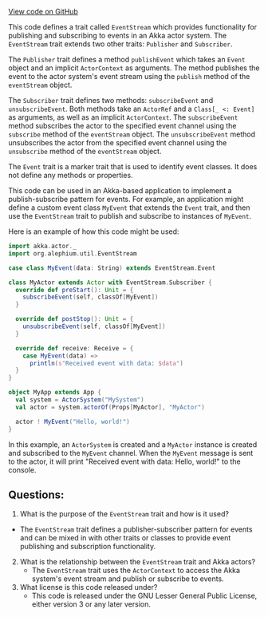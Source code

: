 [View code on GitHub](https://github.com/alephium/alephium/util/src/main/scala/org/alephium/util/EventStream.scala)

This code defines a trait called `EventStream` which provides functionality for publishing and subscribing to events in an Akka actor system. The `EventStream` trait extends two other traits: `Publisher` and `Subscriber`. 

The `Publisher` trait defines a method `publishEvent` which takes an `Event` object and an implicit `ActorContext` as arguments. The method publishes the event to the actor system's event stream using the `publish` method of the `eventStream` object. 

The `Subscriber` trait defines two methods: `subscribeEvent` and `unsubscribeEvent`. Both methods take an `ActorRef` and a `Class[_ <: Event]` as arguments, as well as an implicit `ActorContext`. The `subscribeEvent` method subscribes the actor to the specified event channel using the `subscribe` method of the `eventStream` object. The `unsubscribeEvent` method unsubscribes the actor from the specified event channel using the `unsubscribe` method of the `eventStream` object. 

The `Event` trait is a marker trait that is used to identify event classes. It does not define any methods or properties. 

This code can be used in an Akka-based application to implement a publish-subscribe pattern for events. For example, an application might define a custom event class `MyEvent` that extends the `Event` trait, and then use the `EventStream` trait to publish and subscribe to instances of `MyEvent`. 

Here is an example of how this code might be used:

```scala
import akka.actor._
import org.alephium.util.EventStream

case class MyEvent(data: String) extends EventStream.Event

class MyActor extends Actor with EventStream.Subscriber {
  override def preStart(): Unit = {
    subscribeEvent(self, classOf[MyEvent])
  }

  override def postStop(): Unit = {
    unsubscribeEvent(self, classOf[MyEvent])
  }

  override def receive: Receive = {
    case MyEvent(data) =>
      println(s"Received event with data: $data")
  }
}

object MyApp extends App {
  val system = ActorSystem("MySystem")
  val actor = system.actorOf(Props[MyActor], "MyActor")

  actor ! MyEvent("Hello, world!")
}
```

In this example, an `ActorSystem` is created and a `MyActor` instance is created and subscribed to the `MyEvent` channel. When the `MyEvent` message is sent to the actor, it will print "Received event with data: Hello, world!" to the console.
## Questions: 
 1. What is the purpose of the `EventStream` trait and how is it used?
   - The `EventStream` trait defines a publisher-subscriber pattern for events and can be mixed in with other traits or classes to provide event publishing and subscription functionality.
2. What is the relationship between the `EventStream` trait and Akka actors?
   - The `EventStream` trait uses the `ActorContext` to access the Akka system's event stream and publish or subscribe to events.
3. What license is this code released under?
   - This code is released under the GNU Lesser General Public License, either version 3 or any later version.